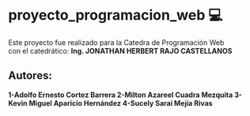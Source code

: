 # proyecto_programacion_web 💻

Este proyecto fue realizado para la Catedra de Programación Web<br>
con el catedrático: <strong> Ing. JONATHAN HERBERT RAJO CASTELLANOS <strong>
## Autores:

1-Adolfo Ernesto Cortez Barrera
2-Milton Azareel Cuadra Mezquita
3-Kevin Miguel Aparicio Hernández
4-Sucely Saraí Mejía Rivas
